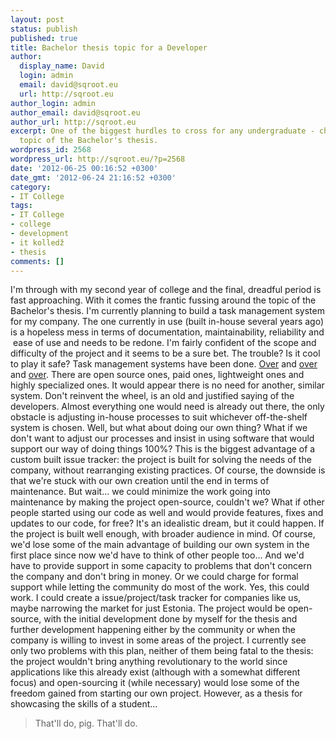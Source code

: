```yaml
---
layout: post
status: publish
published: true
title: Bachelor thesis topic for a Developer
author:
  display_name: David
  login: admin
  email: david@sqroot.eu
  url: http://sqroot.eu
author_login: admin
author_email: david@sqroot.eu
author_url: http://sqroot.eu
excerpt: One of the biggest hurdles to cross for any undergraduate - choosing the
  topic of the Bachelor's thesis.
wordpress_id: 2568
wordpress_url: http://sqroot.eu/?p=2568
date: '2012-06-25 00:16:52 +0300'
date_gmt: '2012-06-24 21:16:52 +0300'
category:
- IT College
tags:
- IT College
- college
- development
- it kolledž
- thesis
comments: []
---
```

I'm through with my second year of college and the final, dreadful period is fast approaching. With it comes the frantic fussing around the topic of the Bachelor's thesis.
I'm currently planning to build a task management system for my company. The one currently in use (built in-house several years ago) is a hopeless mess in terms of documentation, maintainability, reliability and  ease of use and needs to be redone. I'm fairly confident of the scope and difficulty of the project and it seems to be a sure bet. The trouble? Is it cool to play it safe?
Task management systems have been done. <a href="http://www.atlassian.com/software/jira/overview">Over</a> and <a href="http://www.redmine.org/">over</a> and <a href="http://www.jetbrains.com/youtrack/">over</a>. There are open source ones, paid ones, lightweight ones and highly specialized ones. It would appear there is no need for another, similar system. Don't reinvent the wheel, is an old and justified saying of the developers. Almost everything one would need is already out there, the only obstacle is adjusting in-house processes to suit whichever off-the-shelf system is chosen.
Well, but what about doing our own thing? What if we don't want to adjust our processes and insist in using software that would support our way of doing things 100%? This is the biggest advantage of a custom built issue tracker: the project is built for solving the needs of the company, without rearranging existing practices. Of course, the downside is that we're stuck with our own creation until the end in terms of maintenance.
But wait... we could minimize the work going into maintenance by making the project open-source, couldn't we? What if other people started using our code as well and would provide features, fixes and updates to our code, for free? It's an idealistic dream, but it could happen. If the project is built well enough, with broader audience in mind. Of course, we'd lose some of the main advantage of building our own system in the first place since now we'd have to think of other people too... And we'd have to provide support in some capacity to problems that don't concern the company and don't bring in money. Or we could charge for formal support while letting the community do most of the work.
Yes, this could work. I could create a issue/project/task tracker for companies like us, maybe narrowing the market for just Estonia. The project would be open-source, with the initial development done by myself for the thesis and further development happening either by the community or when the company is willing to invest in some areas of the project.
I currently see only two problems with this plan, neither of them being fatal to the thesis: the project wouldn't bring anything revolutionary to the world since applications like this already exist (although with a somewhat different focus) and open-sourcing it (while necessary) would lose some of the freedom gained from starting our own project.
However, as a thesis for showcasing the skills of a student...
<blockquote>
That'll do, pig. That'll do.
</blockquote>
